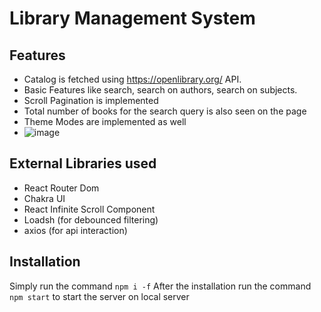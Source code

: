 # Library Management System

## Features

- Catalog is fetched using <https://openlibrary.org/> API.
- Basic Features like search, search on authors, search on subjects.
- Scroll Pagination is implemented
- Total number of books for the search query is also seen on the page
- Theme Modes are implemented as well
- ![image](https://github.com/Ninja1918/Library-Management-System/assets/31992872/f36969f2-83b6-437d-b24a-6f7426cae4b5)

## External Libraries used

- React Router Dom
- Chakra UI
- React Infinite Scroll Component
- Loadsh (for debounced filtering)
- axios (for api interaction)

## Installation

Simply run the command `npm i -f`
After the installation run the command `npm start` to start the server on local server
